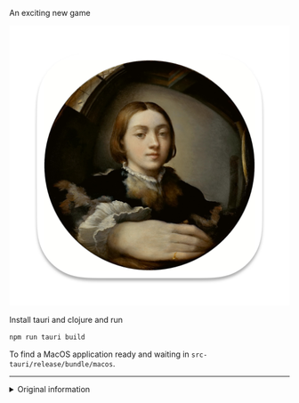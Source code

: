 An exciting new game

![](app-icon.png)

Install tauri and clojure and run

```bash
npm run tauri build
```

To find a MacOS application ready and waiting in `src-tauri/release/bundle/macos`.

---

<details>
  <summary>Original information</summary>

This project lays out a bare minimum template for using ClojureScript with
Tauri. Out of the box, the following is provided:

- Shadow CLJS
- React
- Reagent

## Getting Started

### Starting the development environment

After cloning this repository, run the following commands in a terminal.


```bash
npm ci
npm run tauri dev
```

The `tauri dev` script will ensure a Shadow CLJS watch is started. If you are
using Emacs, then you can `M-x cider-connect-cljs` and start coding!

## Source structure

The source code is organized exactly as any other Shadow CLJS project, but there
is an additional `src-tauri` folder. This folder contains Rust code.

## Producing a release build

First ensure `tauri.bundle.identifier` in `src-tauri/tauri.conf.json` contains a
value other than `com.tauri.dev`. Otherwise the build will fail, since this
value is expected to be unique.

After you have changed this value, you can simply run the following command.

```bash
npm run tauri build
```

If you use Mac, then this process produces a disk image with a release build of
the app inside.

## Caveats

### Reagent and React 18

Reagent has *experimental* React 18 support. If you would like to fully embrace
modern React, consider using the [helix](https://github.com/lilactown/helix) library.

This template in the future may migrate to Helix, so that newcomers can
immediately start enjoying a modern React wrapper without compromises.

## Learning more

To learn more about ClojureScript, check out the official [Quick Start guide](https://clojurescript.org/guides/quick-start).

To learn more about Tauri, see the official [Tauri v1 Guide](https://tauri.app/v1/guides/).

</details>
